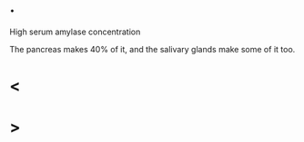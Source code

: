 # .

High serum amylase concentration

The pancreas makes 40% of it, and the salivary glands make some of it too.

# <

# >
